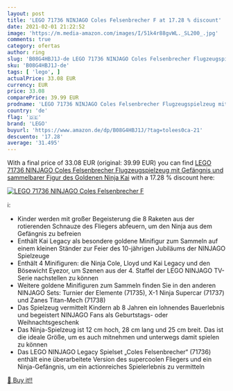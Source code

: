 ```yaml
---
layout: post
title: 'LEGO 71736 NINJAGO Coles Felsenbrecher F at 17.28 % discount'
date: 2021-02-01 21:22:52
image: 'https://m.media-amazon.com/images/I/51k4r88gvWL._SL200_.jpg'
comments: true
category: ofertas
author: ring
slug: 'B08G4HBJ1J-de LEGO 71736 NINJAGO Coles Felsenbrecher Flugzeugspielzeug...'
sku: 'B08G4HBJ1J-de'
tags: [ 'lego', ]
actualPrice: 33.08 EUR
currency: EUR
price: 33.08
comparePrice: 39.99 EUR
prodname: 'LEGO 71736 NINJAGO Coles Felsenbrecher Flugzeugspielzeug mit Gefängnis und sammelbarer Figur des Goldenen Ninja Kai'
country: 'de'
flag: '🇩🇪'
brand: 'LEGO'
buyurl: 'https://www.amazon.de/dp/B08G4HBJ1J/?tag=tolees0ca-21'
descuento: '17.28'
average: '31.495'
---
```


With a final price of 33.08 EUR (original: 39.99 EUR) you can find [LEGO 71736 NINJAGO Coles Felsenbrecher Flugzeugspielzeug mit Gefängnis und sammelbarer Figur des Goldenen Ninja Kai](https://www.amazon.de/dp/B08G4HBJ1J/?tag=tolees0ca-21) with a  17.28 % discount here:

[![LEGO 71736 NINJAGO Coles Felsenbrecher F](https://m.media-amazon.com/images/I/51k4r88gvWL._SL200_.jpg)](https://www.amazon.de/dp/B08G4HBJ1J/?tag=tolees0ca-21)

ℹ️:

- Kinder werden mit großer Begeisterung die 8 Raketen aus der rotierenden Schnauze des Fliegers abfeuern, um den Ninja aus dem Gefängnis zu befreien
- Enthält Kai Legacy als besondere goldene Minifigur zum Sammeln auf einem kleinen Ständer zur Feier des 10-jährigen Jubiläums der NINJAGO Spielzeuge
- Enthält 4 Minifiguren: die Ninja Cole, Lloyd und Kai Legacy und den Bösewicht Eyezor, um Szenen aus der 4. Staffel der LEGO NINJAGO TV-Serie nachstellen zu können
- Weitere goldene Minifiguren zum Sammeln finden Sie in den anderen NINJAGO Sets: Turnier der Elemente (71735), X-1 Ninja Supercar (71737) und Zanes Titan-Mech (71738)
- Das Spielzeug vermittelt Kindern ab 8 Jahren ein lohnendes Bauerlebnis und begeistert NINJAGO Fans als Geburtstags- oder Weihnachtsgeschenk
- Das Ninja-Spielzeug ist 12 cm hoch, 28 cm lang und 25 cm breit. Das ist die ideale Größe, um es auch mitnehmen und unterwegs damit spielen zu können
- Das LEGO NINJAGO Legacy Spielset „Coles Felsenbrecher“ (71736) enthält eine überarbeitete Version des supercoolen Fliegers und ein Ninja-Gefängnis, um ein actionreiches Spielerlebnis zu vermitteln

[🛒 Buy it!!](https://www.amazon.de/dp/B08G4HBJ1J/?tag=tolees0ca-21)
